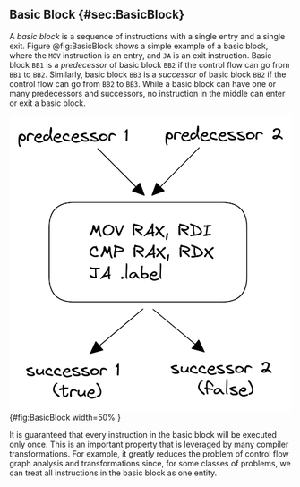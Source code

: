 ## Basic Block {#sec:BasicBlock}

A *basic block* is a sequence of instructions with a single entry and a single exit. Figure @fig:BasicBlock shows a simple example of a basic block, where the `MOV` instruction is an entry, and `JA` is an exit instruction. Basic block `BB1` is a *predecessor* of basic block `BB2` if the control flow can go from `BB1` to `BB2`. Similarly, basic block `BB3` is a *successor* of basic block `BB2` if the control flow can go from `BB2` to `BB3`. While a basic block can have one or many predecessors and successors, no instruction in the middle can enter or exit a basic block.

![Basic Block of assembly instructions.](../../img/cpu_fe_opts/BasicBlock.png){#fig:BasicBlock width=50% }

It is guaranteed that every instruction in the basic block will be executed only once. This is an important property that is leveraged by many compiler transformations. For example, it greatly reduces the problem of control flow graph analysis and transformations since, for some classes of problems, we can treat all instructions in the basic block as one entity.
